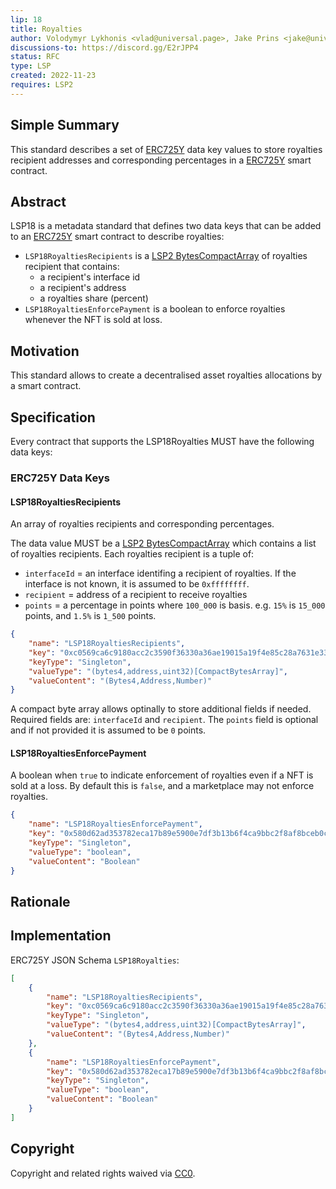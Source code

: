 ```yaml
---
lip: 18
title: Royalties
author: Volodymyr Lykhonis <vlad@universal.page>, Jake Prins <jake@universal.page> 
discussions-to: https://discord.gg/E2rJPP4
status: RFC
type: LSP
created: 2022-11-23
requires: LSP2
---
```


## Simple Summary

This standard describes a set of [ERC725Y](https://github.com/ethereum/EIPs/blob/master/EIPS/eip-725.md) data key values to store royalties recipient addresses and corresponding percentages in a [ERC725Y](https://github.com/ethereum/EIPs/blob/master/EIPS/eip-725.md) smart contract.

## Abstract

LSP18 is a metadata standard that defines two data keys that can be added to an [ERC725Y](https://github.com/ethereum/EIPs/blob/master/EIPS/eip-725.md) smart contract to describe royalties:

- `LSP18RoyaltiesRecipients` is a [LSP2 BytesCompactArray](./LSP-2-ERC725YJSONSchema.md#bytescompactbytesarray) of royalties recipient that contains:
  - a recipient's interface id 
  - a recipient's address
  - a royalties share (percent)
- `LSP18RoyaltiesEnforcePayment` is a boolean to enforce royalties whenever the NFT is sold at loss.

## Motivation

This standard allows to create a decentralised asset royalties allocations by a smart contract.

## Specification

Every contract that supports the LSP18Royalties MUST have the following data keys:

### ERC725Y Data Keys

#### LSP18RoyaltiesRecipients

An array of royalties recipients and corresponding percentages.

The data value MUST be a [LSP2 BytesCompactArray](./LSP-2-ERC725YJSONSchema.md#bytescompactbytesarray) which contains a list of royalties recipients. Each royalties recipient is a tuple of:
- `interfaceId` = an interface identifing a recipient of royalties. If the interface is not known, it is assumed to be `0xffffffff`.
- `recipient` = address of a recipient to receive royalties
- `points` = a percentage in points where `100_000` is basis. e.g. `15%` is `15_000` points, and `1.5%` is `1_500` points.

```json
{
    "name": "LSP18RoyaltiesRecipients",
    "key": "0xc0569ca6c9180acc2c3590f36330a36ae19015a19f4e85c28a7631e3317e6b9d",
    "keyType": "Singleton",
    "valueType": "(bytes4,address,uint32)[CompactBytesArray]",
    "valueContent": "(Bytes4,Address,Number)"
}
```

A compact byte array allows optinally to store additional fields if needed. Required fields are: `interfaceId` and `recipient`. The `points` field is optional and if not provided it is assumed to be `0` points.

#### LSP18RoyaltiesEnforcePayment

A boolean when `true` to indicate enforcement of royalties even if a NFT is sold at a loss. By default this is `false`, and a marketplace may not enforce royalties.

```json
{
    "name": "LSP18RoyaltiesEnforcePayment",
    "key": "0x580d62ad353782eca17b89e5900e7df3b13b6f4ca9bbc2f8af8bceb0c3d1ecc6",
    "keyType": "Singleton",
    "valueType": "boolean",
    "valueContent": "Boolean"
}
```

## Rationale

## Implementation

ERC725Y JSON Schema `LSP18Royalties`:
```json
[
    {
        "name": "LSP18RoyaltiesRecipients",
        "key": "0xc0569ca6c9180acc2c3590f36330a36ae19015a19f4e85c28a7631e3317e6b9d",
        "keyType": "Singleton",
        "valueType": "(bytes4,address,uint32)[CompactBytesArray]",
        "valueContent": "(Bytes4,Address,Number)"
    },
    {
        "name": "LSP18RoyaltiesEnforcePayment",
        "key": "0x580d62ad353782eca17b89e5900e7df3b13b6f4ca9bbc2f8af8bceb0c3d1ecc6",
        "keyType": "Singleton",
        "valueType": "boolean",
        "valueContent": "Boolean"
    }
]
```

## Copyright

Copyright and related rights waived via [CC0](https://creativecommons.org/publicdomain/zero/1.0/).
